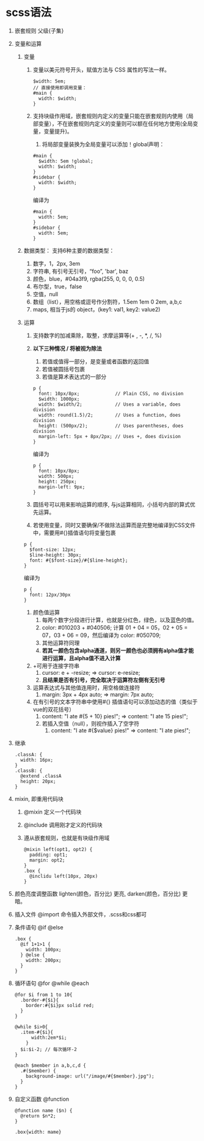 # scss语法

1. 嵌套规则 父级{子集}
1. 变量和运算 
    1. 变量
        1. 变量以美元符号开头，赋值方法与 CSS 属性的写法一样。

            ```
            $width: 5em;
            // 直接使用即调用变量：
            #main {
              width: $width;
            }
            ```

        1. 支持块级作用域，嵌套规则内定义的变量只能在嵌套规则内使用（局部变量），不在嵌套规则内定义的变量则可以额在任何地方使用(全局变量，变量提升)。
            1. 将局部变量装换为全局变量可以添加！global声明：

              ```
              #main {
                $width: 5em !global;
                width: $width;
              }
              #sidebar {
                width: $width;
              }
              ```

            编译为

              ```
              #main {
                width: 5em;
              }
              #sidebar {
                width: 5em;
              }
              ```
    1. 数据类型： 支持6种主要的数据类型：
        1. 数字，1，2px, 3em
        1. 字符串, 有引号无引号，“foo”, 'bar', baz
        1. 颜色，blue，#04a3f9, rgba(255, 0, 0, 0, 0.5)
        1. 布尔型，true，false
        1. 空值，null
        1. 数组（list），用空格或逗号作分割符，1.5em 1em 0 2em, a,b,c
        1. maps, 相当于js的 object，(key1: val1, key2: value2)
    1. 运算
        1. 支持数字的加减乘除，取整，求摩运算等(+ , -, *, /, %)
        1. **以下三种情况 / 将被视为除法**
            1. 若值或值得一部分，是变量或者函数的返回值
            1. 若值被圆括号包裹
            1. 若值是算术表达式的一部分

              ```
              p {
                font: 10px/8px;             // Plain CSS, no division
                $width: 1000px;
                width: $width/2;            // Uses a variable, does division
                width: round(1.5)/2;        // Uses a function, does division
                height: (500px/2);          // Uses parentheses, does division
                margin-left: 5px + 8px/2px; // Uses +, does division
              }
              ```

              编译为

              ```
              p {
                font: 10px/8px;
                width: 500px;
                height: 250px;
                margin-left: 9px; 
              }
              ```
        1. 圆括号可以用来影响运算的顺序, 与js运算相同，小括号内部的算式优先运算。
        1. 若使用变量，同时又要确保/不做除法运算而是完整地编译到CSS文件中，需要用#{}插值语句将变量包裹
          ```
          p {
            $font-size: 12px;
            $line-height: 30px;
            font: #{$font-size}/#{$line-height};
          }
          ```

          编译为 

          ```
          p {
            font: 12px/30px
          }
          ```
        1. 颜色值运算
            1. 每两个数字分段进行计算，也就是分红色，绿色，以及蓝色的值。
            1. color: #010203 + #040506; 计算 01 + 04 = 05，02 + 05 = 07，03 + 06 = 09，然后编译为 color: #050709; 
            1. 其他运算符同理
            1. **若其一颜色包含alpha通道，则另一颜色也必须拥有alpha值才能进行运算，且alpha值不进入计算**
        1. +可用于连接字符串
            1. cursor: e + -resize; => cursor: e-resize;
            1. **且结果是否有引号，完全取决于运算符左侧有无引号**
        1. 运算表达式与其他值连用时，用空格做连接符
            1. margin: 3px + 4px auto; => margin: 7px auto;
        1. 在有引号的文本字符串中使用#{} 插值语句可以添加动态的值（类似于vue的双花括号）
            1. content: "I ate #{5 + 10} pies!"; => content: "I ate 15 pies!";
            1. 若插入空值（null），则视作插入了空字符
                1. content: "I ate #{$value} pies!" => content: "I ate pies!";
1. 继承

    ```
    .classA: {
      width: 16px;
    }
    .classB: {
      @extend .classA
      height: 20px;
    }
    ```
1. mixin, 即重用代码块
    1. @mixin 定义一个代码块
    1. @include 调用刚才定义的代码块
    1. 遵从嵌套规则，也就是有块级作用域

        ``` 
        @mixin left(opt1, opt2) {
          padding: opt1;
          margin: opt2;
        }
        .box {
          @inclidu left(10px, 20px)
        }
        ```
1. 颜色亮度调整函数 lighten(颜色，百分比) 更亮, darken(颜色，百分比) 更暗。
1. 插入文件 @import 命令插入外部文件，.scss和css都可
1. 条件语句 @if @else
  
    ```
    .box {
      @if 1+1>1 {
        width: 100px;
      } @else {
        width: 200px;
      }
    }
    ```
1. 循环语句 @for @while @each
  
    ```
    @for $i from 1 to 10{
      .border-#{$i}{
        border:#{$i}px solid red;
      }
    }

    @while $i>0{
      .item-#{$i}{
          width:2em*$i;
        }
      $i:$i-2; // 每次循环-2
    }

    @each $member in a,b,c,d {
      .#($member) {
        background-image: url("/image/#{$member}.jpg");
      }
    }
    ```
1. 自定义函数 @function

    ```
    @function name ($n) {
      @return $n*2;
    }

    .box{width: mame}
    ```